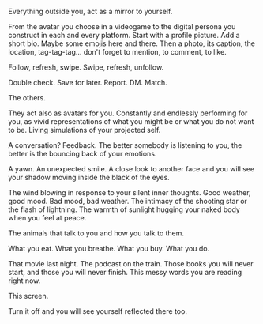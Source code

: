 Everything outside you, act as a mirror to yourself.

From the avatar you choose in a videogame to the digital persona you construct in each and every platform. Start with a profile picture. Add a short bio. Maybe some emojis here and there. Then a photo, its caption, the location, tag-tag-tag... don't forget to mention, to comment, to like. 

Follow, refresh, swipe. Swipe, refresh, unfollow. 

Double check. Save for later. Report. DM. Match.

The others. 

They act also as avatars for you. Constantly and endlessly performing for you, as vivid representations of what you might be or what you do not want to be. Living simulations of your projected self.

A conversation? Feedback. The better somebody is listening to you, the better is the bouncing back of your emotions. 

A yawn. An unexpected smile. A close look to another face and you will see your shadow moving inside the black of the eyes.

The wind blowing in response to your silent inner thoughts. Good weather, good mood. Bad mood, bad weather. The intimacy of the shooting star or the flash of lightning. The warmth of sunlight hugging your naked body when you feel at peace.

The animals that talk to you and how you talk to them.

What you eat. What you breathe. What you buy. What you do. 

That movie last night. The podcast on the train. Those books you will never start, and those you will never finish. This messy words you are reading right now.

This screen. 

Turn it off and you will see yourself reflected there too.